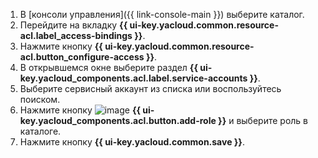1. В [консоли управления]({{ link-console-main }}) выберите каталог.
1. Перейдите на вкладку **{{ ui-key.yacloud.common.resource-acl.label_access-bindings }}**.
1. Нажмите кнопку **{{ ui-key.yacloud.common.resource-acl.button_configure-access }}**.
1. В открывшемся окне выберите раздел **{{ ui-key.yacloud_components.acl.label.service-accounts }}**.
1. Выберите сервисный аккаунт из списка или воспользуйтесь поиском.
1. Нажмите кнопку ![image](../_assets/console-icons/plus.svg) **{{ ui-key.yacloud_components.acl.button.add-role }}** и выберите роль в каталоге.
1. Нажмите кнопку **{{ ui-key.yacloud.common.save }}**.